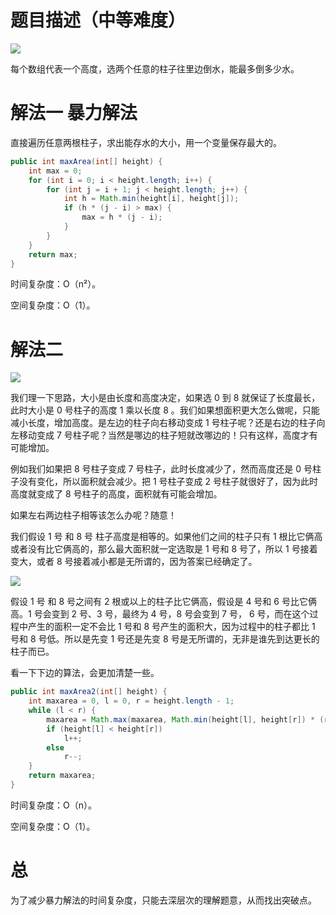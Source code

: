 # 题目描述（中等难度）

![](http://windliang.oss-cn-beijing.aliyuncs.com/11_1.jpg)

每个数组代表一个高度，选两个任意的柱子往里边倒水，能最多倒多少水。

# 解法一 暴力解法

直接遍历任意两根柱子，求出能存水的大小，用一个变量保存最大的。

```java
public int maxArea(int[] height) {
    int max = 0;
    for (int i = 0; i < height.length; i++) {
        for (int j = i + 1; j < height.length; j++) {
            int h = Math.min(height[i], height[j]);
            if (h * (j - i) > max) {
                max = h * (j - i);
            }
        }
    }
    return max;
}
```

时间复杂度：O（n²）。

空间复杂度：O（1）。

# 解法二



![](http://windliang.oss-cn-beijing.aliyuncs.com/11_2.jpg)

我们理一下思路，大小是由长度和高度决定，如果选 0 到 8 就保证了长度最长，此时大小是 0 号柱子的高度 1 乘以长度 8 。我们如果想面积更大怎么做呢，只能减小长度，增加高度。是左边的柱子向右移动变成 1 号柱子呢？还是右边的柱子向左移动变成 7 号柱子呢？当然是哪边的柱子短就改哪边的！只有这样，高度才有可能增加。

例如我们如果把 8 号柱子变成 7 号柱子，此时长度减少了，然而高度还是 0 号柱子没有变化，所以面积就会减少。把 1 号柱子变成 2 号柱子就很好了，因为此时高度就变成了 8 号柱子的高度，面积就有可能会增加。

如果左右两边柱子相等该怎么办呢？随意！

我们假设 1 号 和 8 号 柱子高度是相等的。如果他们之间的柱子只有 1 根比它俩高或者没有比它俩高的，那么最大面积就一定选取是 1 号和 8 号了，所以 1 号接着变大，或者 8 号接着减小都是无所谓的，因为答案已经确定了。

![](http://windliang.oss-cn-beijing.aliyuncs.com/11_3.jpg)

假设 1 号 和 8 号之间有 2 根或以上的柱子比它俩高，假设是 4 号和 6 号比它俩高。1 号会变到 2 号、3 号，最终为 4 号，8 号会变到 7 号， 6 号，而在这个过程中产生的面积一定不会比 1 号和 8 号产生的面积大，因为过程中的柱子都比 1 号和 8 号低。所以是先变 1 号还是先变 8 号是无所谓的，无非是谁先到达更长的柱子而已。

看一下下边的算法，会更加清楚一些。

```java
public int maxArea2(int[] height) {
    int maxarea = 0, l = 0, r = height.length - 1;
    while (l < r) {
        maxarea = Math.max(maxarea, Math.min(height[l], height[r]) * (r - l));
        if (height[l] < height[r])
            l++;
        else
            r--;
    }
    return maxarea;
}
```

时间复杂度：O（n）。

空间复杂度：O（1）。

# 总

为了减少暴力解法的时间复杂度，只能去深层次的理解题意，从而找出突破点。